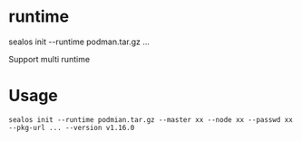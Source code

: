 # runtime
sealos init --runtime podman.tar.gz ...

Support multi runtime

# Usage
```
sealos init --runtime podmian.tar.gz --master xx --node xx --passwd xx --pkg-url ... --version v1.16.0
```
